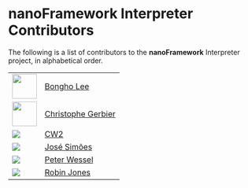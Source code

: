 **nanoFramework** Interpreter Contributors
=======================================

The following is a list of contributors to the **nanoFramework** Interpreter
project, in alphabetical order.

<table>
  <tr>
    <td><img src="https://github.com/techcap.png?size=50&" height="50" width="50"></td>
    <td><a href="https://github.com/techcap">Bongho Lee</a></td>
  </tr>
  <tr>
    <td><img src="https://github.com/MikroBusNet.png?size=50" height="50" width="50"></td>
    <td><a href="https://github.com/MikroBusNet">Christophe Gerbier</a></td>
  </tr>
  <tr>
    <td><img src="https://github.com/cw2.png?size=50"></td>
    <td><a href="https://github.com/cw2">CW2</a></td>
  </tr>
  <tr>
    <td><img src="https://github.com/josesimoes.png?size=50"></td>
    <td><a href="https://github.com/josesimoes">José Simões</a></td>
  </tr>
  <tr>
    <td><img src="https://github.com/piwi1263.png?size=50"></td>
    <td><a href="https://github.com/npiwi1263">Peter Wessel</a></td>
  </tr>
  <tr>
    <td><img src="https://github.com/networkfusion.png?size=50"></td>
    <td><a href="https://github.com/networkfusion">Robin Jones</a></td>
  </tr>
</table>
